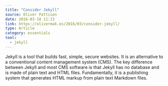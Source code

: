 ```yaml
---
title: "Consider Jekyll"
source: Oliver Pattison
date: 2016-03-18 11:13
link: https://olivermak.es/2016/03/consider-jekyll/
type: Article
category: essentials
tool:
  - jekyll
---
```

Jekyll is a tool that builds fast, simple, secure websites. It is an alternative to a conventional content management system (CMS). The key difference between Jekyll and most CMS software is that Jekyll has no database and is made of plain text and HTML files. Fundamentally, it is a publishing system that generates HTML markup from plain text Markdown files.





